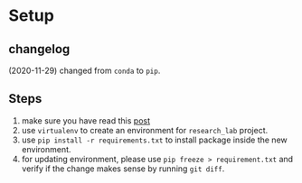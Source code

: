 # Setup

## changelog

(2020-11-29) changed from `conda` to `pip`.

## Steps

1. make sure you have read this [post](https://docs.aws.amazon.com/elasticbeanstalk/latest/dg/create-deploy-python-flask.html)
2. use `virtualenv` to create an environment for `research_lab` project.
3. use `pip install -r requirements.txt` to install package inside the new environment.
4. for updating environment, please use `pip freeze > requirement.txt` and verify if the change makes sense by running `git diff`.
